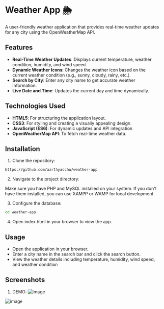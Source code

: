 
# Weather App 🌦️ 

A user-friendly weather application that provides real-time weather updates for any city using the OpenWeatherMap API.



## Features

- **Real-Time Weather Updates**: Displays current temperature, weather condition, humidity, and wind speed.
- **Dynamic Weather Icons**: Changes the weather icon based on the current weather condition (e.g., sunny, cloudy, rainy, etc.).
- **Search by City**: Enter any city name to get accurate weather information.
- **Live Date and Time**: Updates the current day and time dynamically.



## Technologies Used

- **HTML5**: For structuring the application layout.
- **CSS3**: For styling and creating a visually appealing design.
- **JavaScript (ES6)**: For dynamic updates and API integration.
- **OpenWeatherMap API**: To fetch real-time weather data.


## Installation

1. Clone the repository:

```bash
https://github.com/aarthyacchu/weather-app
```

2. Navigate to the project directory:

Make sure you have PHP and MySQL installed on your system. If you don't have them installed, you can use XAMPP or WAMP for local development.

3. Configure the database:
```bash
cd weather-app
```

4. Open index.html in your browser to view the app.

## Usage

- Open the application in your browser.
- Enter a city name in the search bar and click the search button.
- View the weather details including temperature, humidity, wind speed, and weather condition


## Screenshots

1. DEMO:
![image](https://github.com/user-attachments/assets/fe601e31-044a-4be7-8b91-0f1b2d2691f0)

![image](https://github.com/user-attachments/assets/32d523e0-ade6-468c-9018-7654700237f4)





